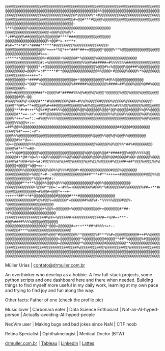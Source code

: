 ```
@@@@@@@@@@@@@@@@@@@@@@@@@@@@@@@@@@@@@@@@@@@@@@@@@@@@@@@@@@@@@@@@@@@@@@@@@@@@@@@@
@@@@@@@@@@@@@@@@@@@@@@@@@@@@@@@@@@@@@@@@@@%%@@@@@@@@@@@@@@@@@@@@@@@@@@@@@@@@@@@@
@@@@@@@@@@@@@@@@@@@@@@@@@@@@@@@@*@@@@@@%*+#@@@@@@@@@@@@@@@@@@@@@@@@@@@@@@@@@@@@@
@@@@@@@@@@@@@@@@@@@@@@@@@@@@@@@#=@@#***#@@@@%@@@@@@@@@@@@@@@@@@@@@@@@@@@@@@@@@@@
@@@@@@@@@@@@@@@@@@@@@@@@@@@@@@@-%*+%@@@@@@%@@@@@@@@@@@@@@@@@@@@@@@@@@@@@@@@@@@@@
@@@@@@@@@@@@@@@@@@@@+@@@%@@%@%*-*:##%@@@%##@@@@@@%@@@@@@#****###@@@@@@@@@@@@@@@@
@@@@@@@@@@@@@@@@@@@%+@@#*=-++**+-#%#=**+*#*+*####******#@@@@@@@@%@@@@@@@@@@@@@@@
@@@@@@@@@@@@@@@@@%*+==+*%@*++*###*##+=@@@@@@*@@@@%**%@@@@@@@@@@@@@@@@@@@@@@@@@@@
@@@@@@@@@@@@@@@#%==-+****+*@@@@@@@@@@%+#@@@@@+%@@@@@#*%@@@@@@%@@@@@@@@@@@@@@@@@@
@@@@@@@@@@@@@@@@#:=%@@@@@@@@@@@@@@@%%@@%######=#%%%%%%%##@@@@@@@@@@@@@@@@@@@@@@@
@@@@@@@@@*@@@@@*:+@@@@@@@@@@@@@@@@@@@@@@@%@@@#%=%@@@@@%@@###%@@@@@@@@@@@@@@@@@@@
@@@@@@@@@=@@@%*=:#*****#**@@@@@@@@@@@@@@@@%%@@@@+#@@@@@%@@@@%*%@@@@@@@@@@@@@@@@@
@@@@@@@@@++++++*-#@@@@@@@@+*####%@@@@@@@@@@@@@@@@+*@@@@@@@@@@@%#@%%@@@@@@@@@@@@@
@@@@@@@@@=*@@@*+%@@@@@@@@@@@@@%######%@@@@@@@@%####=##%@@@%@@@%@##%@@@@@%@@@@@@@
@@@@@@@@%-@@@=#@@@@@@@@@###*+@@@@%#*#####%%%@%#@@%@%@@@*@@@@@@%@@@%@@@@%@@@@@@@@
@@@@@@#@%:@@-#%@@@%@@%@+@@@@#***#%@@##@@@%@##=#%%@%@@@@@#@@@@%@@@@@%@@@@@@%@@@@@
@@@@**@#%=**+@@@@@%#+##@@@@@@@@@@@@%#@%@@@@@@@#@%%#%%%@@%@@@@@%@@@@@@@@@@@@@@@@@
@@@@***#+#+++*%@%+#@%##%%%@@@@@@@%@@%@@@@@@%@@@*@@%@@@@@#@@@@%%@%%@@@@@@@@@@@@@@
@@@@@#**==-:=*:+##%@@@@@@@%@@@@@@@@@@%@@%@@@@@@%%@%@@@%%@@@@@@%@@%@@@@@@%@@@@@@@
@@@%*++=*==*::=#%@@%%%%%@@@@@@@@@@@@@@@@@@@@@@@@@@@@@@@@@@@@@@%@@%@@@@@@@@@@@@@@
@@@@%%%@@%+:=-=##%@@%%@@@@@@@@@@@@@@@@@@@@@@@@@@@@@@@@@@@@@@@@@@@##@@@@#@@@@@@@@
@@@@@%#*===:-@*-@@@%%%@@@@@@@@@@@@@@@@@@@@@@@@@@@@@@@@@%@@@@%%@@%@%@@@%%@@@@@@@@
@@@@@#%+*@==-%@=+@@@@@@@%%%@@@@@@@@@@@@@@@@@@@@@@@@@@@%@@@@@%@%@@%%*##%#@@@@@@@@
@@@@%#*+**=#@-%=+%%@@#@@@@@@@%@@@@@@@@@@@@@@@@@@@@%@@%@@@%@@#*#####@@%#@@%%%%%@@
@@@@@#+*@#+%@=%++@@%%@@@@%%%@@%@@@%@@@@%@@@%@@@%@@#@@@@#%@@+@@@@@@%@@@@@@@@@@@@@
@@@@%#*@@#+%@=%#:#@@%%%%@%@@@@%@@@@@%@@%@@%@@@@@#%@@@@#+##*@@@%@@@@%@%@@@@@@@@@@
@@@@@+@@@@*%@@+==-:-#@@@@@@%%@@@@@@@@@@%@@%%@%%%#@@@#+#@@@@@@@@@@@@@#@@@%@@@@@@@
@@@@@@@@@@@+%@@@*=#-:+@@@@@@@@@@@@@@###***+#**++++=+#@@@@@@@@@@#@@@%%@@%@@@@@@@@
@@@@@@@@@@@@*%@@@+#@#:-%@@@@@@#**+**%@@@%%@@@%@%%%@@@@@@@@@@@@@%@@%%@@@@@@@@@@@@
@@@@@@@@@@@@@+%@@@**@@=:=+#%%=+@@@@#@@@%#@@%*%#@@@@@@@%%@@@@@@%##=+**#####%@@@@@
@@@@@@@@@@@@@@=#%@@#=@@@*=-=+-+++++*##*+*#*@@@@@@@@@@#@@@@@#***#@@@@@@@@@@@@@@@@
@@@@@@@@@@@@@#%@%#@@%=@@@@@@*=@@@@@##%@@%#-*%%%%%@@@@#@@%-*@@@@@@@@@@@@@@@@@@@@@
@@@@@@@@@@@#%@@@@+%@@%=@@@@@@=%@@@@%@@@@@@@+=@@@@@@@#*##-+#%@@@@@@@@@@@@@@@@@@@@
@@@@@@@@@@@@@@@@@@#%@@=%@@@@@#+@@@@@@@@@@@@@#=+%@#=+***-#@@%####%%%%@@@@@@@@@@@@
@@@@@@@@@@@@@@@@@@@*@@@=@@@@@@#=+++***##*#%%%+=+--%%@@@@#***%@@@@@@@@@@@@@@@@@@@
@@@@@@@@@@@@@@@@@@@%@@@*#@@@@@@@%**@@@@@@%#***%%#=@@@@@@@@@@#++#%%@@@@@@@@@@@@@@
@@@@@@@@@@@@@@@@@@@@@@@@=@@@@@@@@@*%@@@@@@@@@#@@@@**##*%@@@@@@%#@@@@@@@@@@@@@@@@
@@@@@@@@@@@@@@@@@@@@@@@@=@@@@@@@@@*%@@@@@@@@@#@@@@@@@@@**@@@@@@@@@@@@@@@@@@@@@@@
@@@@@@@@@@@@@@@@@@@@@@@@@@@@@@@@@%@@@@@@@@@@@%@@@@@@@@@@%@@@@@@@@@@@@@@@@@@@@@@@
@@@@@@@@@@@@@@@@@@@@@@@@@@@@@@@@@@@@@@@@@@@@@@@@@@@@@@@@@@@@@@@@@@@@@@@@@@@@@@@@
@@@@@@@@@@@@@@@@@@@@@@@@@@@@@@@@@@@@@@@@@@@@@@@@@@@@@@@@@@@@@@@@@@@@@@@@@@@@@@@@
```
Müller Urias |
contato@drmuller.com.br

An overthinker who develop as a hobbie. A few full-stack projects, some python scripts and one dashboard here and there when needed.
Building things to find myself more useful in my daily work, learning at my own pace and trying to find joy and fun along the way.

Other facts:
Father of one (check the profile pic)

Music lover | Carbonara eater | Data Science Enthusiast | Not-an-AI-hyped-person | Actually-avoiding-AI-hyped-people

NeoVim user | Making bugs and bad jokes since NaN | CTF noob

Retina Specialist | Ophthalmologist | Medical Doctor (BTW)

[drmuller.com.br](https://www.drmuller.com.br) | [Tableau](https://public.tableau.com/app/profile/m.ller.urias) | [LinkedIn](https://www.linkedin.com/in/mullerurias/) | [Lattes](http://lattes.cnpq.br/6237614423470667)


